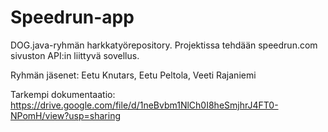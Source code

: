 # Speedrun-app
DOG.java-ryhmän harkkatyörepository. Projektissa tehdään speedrun.com sivuston API:in liittyvä sovellus.

Ryhmän jäsenet: Eetu Knutars, Eetu Peltola, Veeti Rajaniemi

Tarkempi dokumentaatio: https://drive.google.com/file/d/1neBvbm1NlCh0I8heSmjhrJ4FT0-NPomH/view?usp=sharing
